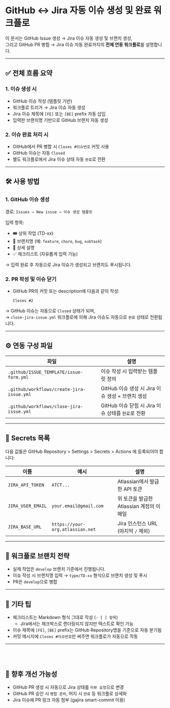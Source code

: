 # GitHub ↔ Jira 자동 이슈 생성 및 완료 워크플로

이 문서는 GitHub Issue 생성 → Jira 이슈 자동 생성 및 브랜치 생성,  
그리고 GitHub PR 병합 → Jira 이슈 자동 완료까지의 **전체 연동 워크플로**를 설명합니다.

---

## ✅ 전체 흐름 요약

### 1. 이슈 생성 시

- GitHub 이슈 작성 (템플릿 기반)
- 워크플로 트리거 → Jira 이슈 자동 생성
- Jira 이슈 제목에 `[FE]` 또는 `[BE]` prefix 자동 삽입
- 입력한 브랜치명 기반으로 GitHub 브랜치 자동 생성

### 2. 이슈 완료 처리 시

- GitHub에서 PR 병합 시 `Closes #이슈번호` 커밋 사용
- GitHub 이슈는 자동 `Closed`
- 별도 워크플로에서 Jira 이슈 상태 자동 `완료`로 전환

---

## 🛠 사용 방법

### 1. GitHub 이슈 생성

경로: `Issues → New issue → 이슈 생성 템플릿`

입력 항목:
- 🎟️ 상위 작업 (TD-xx)
- 🌳 브랜치명 (예: `feature`, `chore`, `bug`, `subtask`)
- 📝 상세 설명
- ✅ 체크리스트 (자유롭게 입력 가능)

→ 입력 완료 후 자동으로 Jira 이슈가 생성되고 브랜치도 푸시됩니다.

### 2. PR 작성 및 이슈 닫기

- GitHub PR의 커밋 또는 description에 다음과 같이 작성:
  ```
  Closes #2
  ```

→ GitHub 이슈는 자동으로 `Closed` 상태가 되며,  
→ `close-jira-issue.yml` 워크플로에 의해 Jira 이슈도 자동으로 `완료` 상태로 전환됩니다.

---

## ⚙️ 연동 구성 파일

| 파일 | 설명 |
|------|------|
| `.github/ISSUE_TEMPLATE/issue-form.yml` | 이슈 작성 시 입력받는 템플릿 정의 |
| `.github/workflows/create-jira-issue.yml` | GitHub 이슈 생성 시 Jira 이슈 생성 + 브랜치 생성 |
| `.github/workflows/close-jira-issue.yml` | GitHub 이슈 닫힘 시 Jira 이슈 상태를 `완료`로 전환 |

---

## 🔐 Secrets 목록

다음 값들은 GitHub Repository > Settings > Secrets > Actions 에 등록되어야 합니다:

| 이름 | 예시 | 설명 |
|------|------|------|
| `JIRA_API_TOKEN` | `ATCT...` | Atlassian에서 발급한 API 토큰 |
| `JIRA_USER_EMAIL` | `your.email@gmail.com` | 위 토큰을 발급한 Atlassian 계정의 이메일 |
| `JIRA_BASE_URL` | `https://your-org.atlassian.net` | Jira 인스턴스 URL (마지막 `/` 제외) |

---

## 🧩 워크플로 브랜치 전략

- 실제 작업은 `develop` 브랜치 기준에서 진행됩니다.
- 이슈 작성 시 브랜치명 입력 → `type/TD-xx` 형식으로 브랜치 생성 및 푸시
- PR은 `develop`으로 병합

---

## 📝 기타 팁

- 체크리스트는 Markdown 형식 그대로 작성 (`- [ ] 항목`)
  - Jira에서는 체크박스로 렌더링되지 않지만 텍스트로 확인 가능
- 이슈 제목에 `[FE]`, `[BE]` prefix는 GitHub Repository명을 기준으로 자동 분기됨
- 커밋 메시지에 `Closes #이슈번호`만 써주면 워크플로가 자동으로 작동

---
<br/><br/>

## 📌 향후 개선 가능성

- GitHub PR 생성 시 자동으로 Jira 상태를 `리뷰 요청`으로 변경
- GitHub PR 승인 시 `병합 준비`, 머지 시 `완료` 등 워크플로 상세화
- Jira 이슈에 PR 링크 자동 첨부 (gajira smart-commit 이용)
